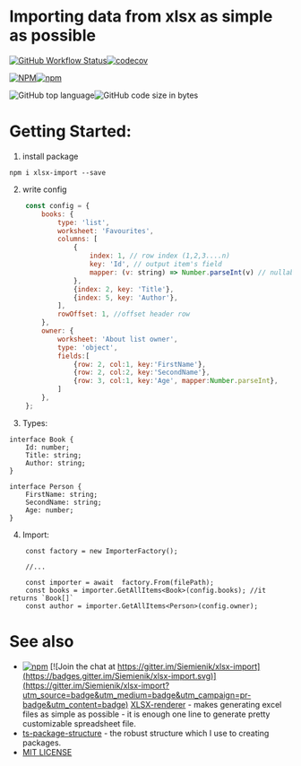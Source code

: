 # Importing data from xlsx as simple as possible

 [![GitHub Workflow Status](https://img.shields.io/github/workflow/status/siemienik/xlsx-import/lint-build-test)](https://github.com/Siemienik/xlsx-import/actions)[![codecov](https://codecov.io/gh/Siemienik/xlsx-import/branch/master/graph/badge.svg)](https://codecov.io/gh/Siemienik/xlsx-import)

 [![NPM](https://img.shields.io/npm/l/xlsx-import)![npm](https://img.shields.io/npm/v/xlsx-import)](https://www.npmjs.com/package/xlsx-import)

 ![GitHub top language](https://img.shields.io/github/languages/top/siemienik/xlsx-import)![GitHub code size in bytes](https://img.shields.io/github/languages/code-size/siemienik/xlsx-import)


# Getting Started:

1. install package

```
npm i xlsx-import --save
```

2. write config
```javascript
    const config = {
        books: {
            type: 'list',
            worksheet: 'Favourites',
            columns: [
                {
                    index: 1, // row index (1,2,3....n)
                    key: 'Id', // output item's field
                    mapper: (v: string) => Number.parseInt(v) // nullable, for transformating values
                },
                {index: 2, key: 'Title'},
                {index: 5, key: 'Author'},
            ],
            rowOffset: 1, //offset header row
        },
        owner: {
            worksheet: 'About list owner',
            type: 'object',
            fields:[
                {row: 2, col:1, key:'FirstName'},
                {row: 2, col:2, key:'SecondName'},
                {row: 3, col:1, key:'Age', mapper:Number.parseInt},
            ]
        },
    };
```

3. Types:
```typescipt
interface Book {
    Id: number;
    Title: string;
    Author: string;
}

interface Person {
    FirstName: string;
    SecondName: string;
    Age: number;
}
```

4. Import:
```typescipt
    const factory = new ImporterFactory();

    //...

    const importer = await  factory.From(filePath);
    const books = importer.GetAllItems<Book>(config.books); //it returns `Book[]`
    const author = importer.GetAllItems<Person>(config.owner);

```
# See also

* [![npm](https://img.shields.io/npm/v/xlsx-renderer)](https://www.npmjs.com/package/xlsx-renderer) [![Join the chat at https://gitter.im/Siemienik/xlsx-import](https://badges.gitter.im/Siemienik/xlsx-import.svg)](https://gitter.im/Siemienik/xlsx-import?utm_source=badge&utm_medium=badge&utm_campaign=pr-badge&utm_content=badge) [XLSX-renderer](https://github.com/Siemienik/xlsx-renderer) - makes generating excel files as simple as possible - it is enough one line to generate pretty customizable spreadsheet file.
* [ts-package-structure](https://github.com/Siemienik/ts-package-structure) - the robust structure which I use to creating packages.
* [MIT LICENSE](LICENSE)
